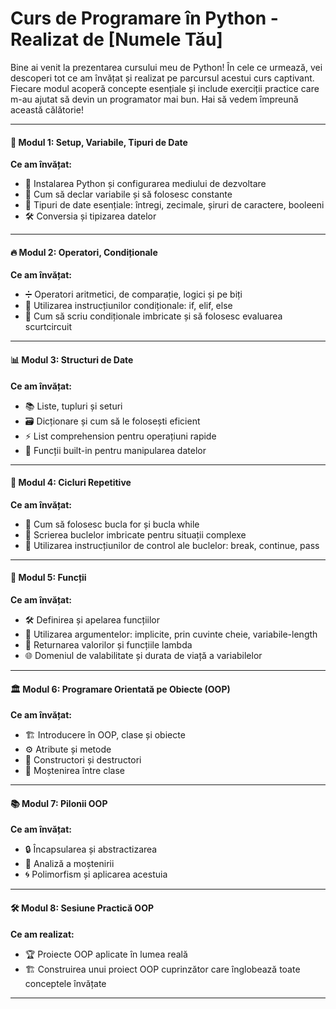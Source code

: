 # Curs de Programare în Python - Realizat de [Numele Tău]

Bine ai venit la prezentarea cursului meu de Python! În cele ce urmează, vei descoperi tot ce am învățat și realizat pe parcursul acestui curs captivant. Fiecare modul acoperă concepte esențiale și include exerciții practice care m-au ajutat să devin un programator mai bun. Hai să vedem împreună această călătorie!

---

#### 🌟 Modul 1: Setup, Variabile, Tipuri de Date
**Ce am învățat:**
- 🚀 Instalarea Python și configurarea mediului de dezvoltare
- 🔄 Cum să declar variabile și să folosesc constante
- 🔢 Tipuri de date esențiale: întregi, zecimale, șiruri de caractere, booleeni
- 🛠️ Conversia și tipizarea datelor

---

#### 🔥 Modul 2: Operatori, Condiționale
**Ce am învățat:**
- ➗ Operatori aritmetici, de comparație, logici și pe biți
- 🧩 Utilizarea instrucțiunilor condiționale: if, elif, else
- 🔀 Cum să scriu condiționale imbricate și să folosesc evaluarea scurtcircuit

---

#### 📊 Modul 3: Structuri de Date
**Ce am învățat:**
- 📚 Liste, tupluri și seturi
- 🗃️ Dicționare și cum să le folosești eficient
- ⚡ List comprehension pentru operațiuni rapide
- 🧰 Funcții built-in pentru manipularea datelor

---

#### 🔁 Modul 4: Cicluri Repetitive
**Ce am învățat:**
- 🔄 Cum să folosesc bucla for și bucla while
- 🔀 Scrierea buclelor imbricate pentru situații complexe
- 🚦 Utilizarea instrucțiunilor de control ale buclelor: break, continue, pass

---

#### 🔧 Modul 5: Funcții
**Ce am învățat:**
- 🛠️ Definirea și apelarea funcțiilor
- 📌 Utilizarea argumentelor: implicite, prin cuvinte cheie, variabile-length
- 🎯 Returnarea valorilor și funcțiile lambda
- 🌐 Domeniul de valabilitate și durata de viață a variabilelor

---

#### 🏛️ Modul 6: Programare Orientată pe Obiecte (OOP)
**Ce am învățat:**
- 🏗️ Introducere în OOP, clase și obiecte
- ⚙️ Atribute și metode
- 🔧 Constructori și destructori
- 🧬 Moștenirea între clase

---

#### 📚 Modul 7: Pilonii OOP
**Ce am învățat:**
- 🔒 Încapsularea și abstractizarea
- 🧩 Analiză a moștenirii
- 🌀 Polimorfism și aplicarea acestuia

---

#### 🛠️ Modul 8: Sesiune Practică OOP
**Ce am realizat:**
- 🏆 Proiecte OOP aplicate în lumea reală
- 🏗️ Construirea unui proiect OOP cuprinzător care înglobează toate conceptele învățate

---







